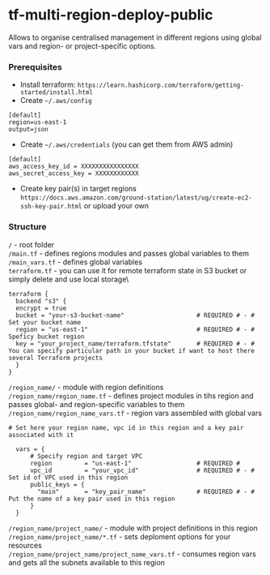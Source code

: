 # tf-multi-region-deploy-public
Allows to organise centralised management in different regions using global vars and region- or project-specific options.

### Prerequisites ###
- Install terraform: `https://learn.hashicorp.com/terraform/getting-started/install.html`
- Create `~/.aws/config`
```
[default]
region=us-east-1
output=json
```
- Create `~/.aws/credentials` (you can get them from AWS admin)
```
[default]
aws_access_key_id = XXXXXXXXXXXXXXXX
aws_secret_access_key = XXXXXXXXXXXX
```
- Create key pair(s) in target regions `https://docs.aws.amazon.com/ground-station/latest/ug/create-ec2-ssh-key-pair.html` or upload your own

### Structure
`/`                                                 - root folder  
`/main.tf`                                          - defines regions modules and passes global variables to them  
`/main_vars.tf`                                     - defines global variables  
`terraform.tf`                                      - you can use it for remote terraform state in S3 bucket or simply  delete and use local storage\
```
terraform {
  backend "s3" {
  encrypt = true
  bucket = "your-s3-bucket-name"                    # REQUIRED # - # Set your bucket name
  region = "us-east-1"                              # REQUIRED # - # Speficy bucket region
  key = "your_project_name/terraform.tfstate"       # REQUIRED # - # You can specify particular path in your bucket if want to host there several Terraform projects
  }
}
```

`/region_name/`                                     - module with region definitions  
`/region_name/region_name.tf`                       - defines project modules in tihs region and passes global- and region-specific variables to them  
`/region_name/region_name_vars.tf`                  - region vars assembled with global vars  
```
# Set here your region name, vpc id in this region and a key pair associated with it

  vars = {
      # Specify region and target VPC
      region         = "us-east-1"                  # REQUIRED #
      vpc_id         = "your_vpc_id"                # REQUIRED # - # Set id of VPC used in this region
      public_keys = {
        "main"       = "key_pair_name"              # REQUIRED # - # Put the name of a key pair used in this region
      }
  }
```

`/region_name/project_name/`                        - module with project definitions in this region  
`/region_name/project_name/*.tf`                    - sets deploment options for your resources  
`/region_name/project_name/project_name_vars.tf`    - consumes region vars and gets all the subnets available to this region  